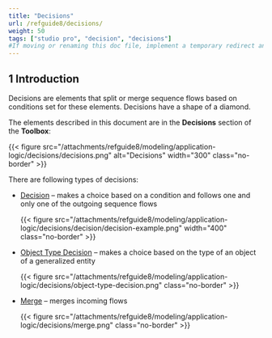 ```yaml
---
title: "Decisions"
url: /refguide8/decisions/
weight: 50
tags: ["studio pro", "decision", "decisions"]
#If moving or renaming this doc file, implement a temporary redirect and let the respective team know they should update the URL in the product. See Mapping to Products for more details. 
---
```


## 1 Introduction

Decisions are elements that split or merge sequence flows based on conditions set for these elements. Decisions have a shape of a diamond.

The elements described in this document are in the **Decisions** section of the **Toolbox**:

{{< figure src="/attachments/refguide8/modeling/application-logic/decisions/decisions.png" alt="Decisions"   width="300"  class="no-border" >}}

There are following types of decisions:

* [Decision](/refguide8/decision/) – makes a choice based on a condition and follows one and only one of the outgoing sequence flows

    {{< figure src="/attachments/refguide8/modeling/application-logic/decisions/decision/decision-example.png"   width="400"  class="no-border" >}}

* [Object Type Decision](/refguide8/object-type-decision/) – makes a choice based on the type of an object of a generalized entity

    {{< figure src="/attachments/refguide8/modeling/application-logic/decisions/object-type-decision.png" class="no-border" >}}

* [Merge](/refguide8/merge/) – merges incoming flows 

    {{< figure src="/attachments/refguide8/modeling/application-logic/decisions/merge.png" class="no-border" >}}
